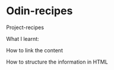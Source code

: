 # Odin-recipes
Project-recipes

What I learnt:

How to link the content

How to structure the information in HTML
